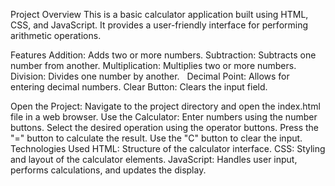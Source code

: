 Project Overview
This is a basic calculator application built using HTML, CSS, and JavaScript. It provides a user-friendly interface for performing arithmetic operations.   

Features
Addition: Adds two or more numbers.
Subtraction: Subtracts one number from another.
Multiplication: Multiplies two or more numbers.
Division: Divides one number by another.   
Decimal Point: Allows for entering decimal numbers.
Clear Button: Clears the input field.

Open the Project: Navigate to the project directory and open the index.html file in a web browser.
Use the Calculator:
Enter numbers using the number buttons.
Select the desired operation using the operator buttons.
Press the "=" button to calculate the result.
Use the "C" button to clear the input.
Technologies Used
HTML: Structure of the calculator interface.
CSS: Styling and layout of the calculator elements.
JavaScript: Handles user input, performs calculations, and updates the display.
